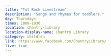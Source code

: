 ```yaml
---
title: "Tot Rock Livestream"
description: "Songs and rhymes for toddlers."
day: Thursdays
times: 1000-1030
location: chantry-library
location-display-name: Chantry Library
category: children
link: https://www.facebook.com/ChantryLibrary/
live: true
---
```

